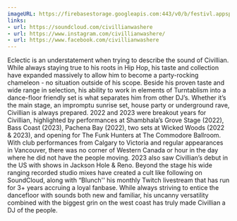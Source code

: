 ```yaml
---
imageURL: https://firebasestorage.googleapis.com:443/v0/b/festivl.appspot.com/o/userContent%2F703B13A9-3E6B-4EB4-AFF7-43B66569D9E4.png?alt=media&token=83867e5d-d1e8-41b3-976a-52d0166a3939
links:
- url: https://soundcloud.com/civillianwashere
- url: https://www.instagram.com/civillianwashere/
- url: https://www.facebook.com/civillianwashere
---
```

Eclectic is an understatement when trying to describe the sound of Civillian. While always staying true to his roots in Hip Hop, his taste and collection have expanded massively to allow him to become a party-rocking chameleon - no situation outside of his scope. Beside his proven taste and wide range in selection, his ability to work in elements of Turntablism into a dance-floor friendly set is what separates him from other DJ’s. Whether it’s the main stage, an impromptu sunrise set, house party or underground rave, Civillian is always prepared.
 2022 and 2023 were breakout years for Civillian, highlighted by performances at Shambhala’s Grove Stage (2022), Bass Coast (2023), Pachena Bay (2022), two sets at Wicked Woods (2022 & 2023), and opening for The Funk Hunters at The Commodore Ballroom. With club performances from Calgary to Victoria and regular appearances in Vancouver, there was no corner of Western Canada or hour in the day where he did not have the people moving. 2023 also saw Civillian’s debut in the US with shows in Jackson Hole & Reno. Beyond the stage his wide ranging recorded studio mixes have created a cult like following on SoundCloud, along with “Blunch'' his monthly Twitch livestream that has run for 3+ years accruing a loyal fanbase. While always striving to entice the dancefloor with sounds both new and familiar, his uncanny versatility combined with the biggest grin on the west coast has truly made Civillian a DJ of the people.